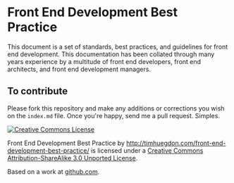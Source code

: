 Front End Development Best Practice
===================================

This document is a set of standards, best practices, and guidelines for front
end development. This documentation has been collated through many years
experience by a multitude of front end developers, front end architects, and
front end development managers.

To contribute
-------------

Please fork this repository and make any additions or corrections you wish on the `index.md` file. Once you're happy, send me a pull request. Simples.

<a rel="license" href="http://creativecommons.org/licenses/by-sa/3.0/"><img alt="Creative Commons License" style="border-width:0" src="http://i.creativecommons.org/l/by-sa/3.0/88x31.png" /></a>

<span xmlns:dct="http://purl.org/dc/terms/" href="http://purl.org/dc/dcmitype/Text" property="dct:title" rel="dct:type">Front End Development Best Practice</span> by <a xmlns:cc="http://creativecommons.org/ns#" href="http://timhuegdon.com/front-end-development-best-practice/" property="cc:attributionName" rel="cc:attributionURL">http://timhuegdon.com/front-end-development-best-practice/</a> is licensed under a <a rel="license" href="http://creativecommons.org/licenses/by-sa/3.0/">Creative Commons Attribution-ShareAlike 3.0 Unported License</a>.

Based on a work at <a xmlns:dct="http://purl.org/dc/terms/" href="https://github.com/nefarioustim/front-end-development-best-practice" rel="dct:source">github.com</a>.